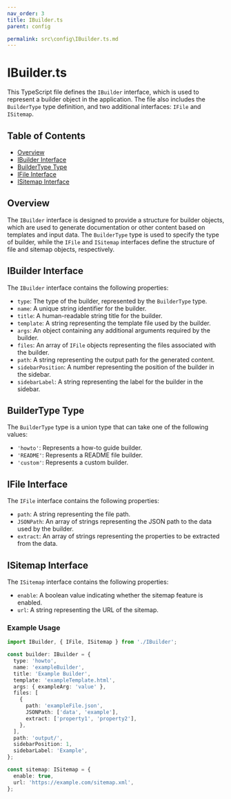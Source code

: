 ```yaml
---
nav_order: 3
title: IBuilder.ts
parent: config

permalink: src\config\IBuilder.ts.md
---
```


# IBuilder.ts

This TypeScript file defines the `IBuilder` interface, which is used to represent a builder object in the application. The file also includes the `BuilderType` type definition, and two additional interfaces: `IFile` and `ISitemap`.

## Table of Contents

- [Overview](#overview)
- [IBuilder Interface](#ibuilder-interface)
- [BuilderType Type](#buildertype-type)
- [IFile Interface](#ifile-interface)
- [ISitemap Interface](#isitemap-interface)

## Overview

The `IBuilder` interface is designed to provide a structure for builder objects, which are used to generate documentation or other content based on templates and input data. The `BuilderType` type is used to specify the type of builder, while the `IFile` and `ISitemap` interfaces define the structure of file and sitemap objects, respectively.

## IBuilder Interface

The `IBuilder` interface contains the following properties:

- `type`: The type of the builder, represented by the `BuilderType` type.
- `name`: A unique string identifier for the builder.
- `title`: A human-readable string title for the builder.
- `template`: A string representing the template file used by the builder.
- `args`: An object containing any additional arguments required by the builder.
- `files`: An array of `IFile` objects representing the files associated with the builder.
- `path`: A string representing the output path for the generated content.
- `sidebarPosition`: A number representing the position of the builder in the sidebar.
- `sidebarLabel`: A string representing the label for the builder in the sidebar.

## BuilderType Type

The `BuilderType` type is a union type that can take one of the following values:

- `'howto'`: Represents a how-to guide builder.
- `'README'`: Represents a README file builder.
- `'custom'`: Represents a custom builder.

## IFile Interface

The `IFile` interface contains the following properties:

- `path`: A string representing the file path.
- `JSONPath`: An array of strings representing the JSON path to the data used by the builder.
- `extract`: An array of strings representing the properties to be extracted from the data.

## ISitemap Interface

The `ISitemap` interface contains the following properties:

- `enable`: A boolean value indicating whether the sitemap feature is enabled.
- `url`: A string representing the URL of the sitemap.

### Example Usage

```typescript
import IBuilder, { IFile, ISitemap } from './IBuilder';

const builder: IBuilder = {
  type: 'howto',
  name: 'exampleBuilder',
  title: 'Example Builder',
  template: 'exampleTemplate.html',
  args: { exampleArg: 'value' },
  files: [
    {
      path: 'exampleFile.json',
      JSONPath: ['data', 'example'],
      extract: ['property1', 'property2'],
    },
  ],
  path: 'output/',
  sidebarPosition: 1,
  sidebarLabel: 'Example',
};

const sitemap: ISitemap = {
  enable: true,
  url: 'https://example.com/sitemap.xml',
};
```